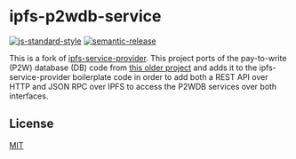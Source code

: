 # ipfs-p2wdb-service

[![js-standard-style](https://img.shields.io/badge/code%20style-standard-brightgreen.svg)](http://standardjs.com) [![semantic-release](https://img.shields.io/badge/%20%20%F0%9F%93%A6%F0%9F%9A%80-semantic--release-e10079.svg)](https://github.com/semantic-release/semantic-release)

This is a fork of [ipfs-service-provider](https://github.com/Permissionless-Software-Foundation/ipfs-service-provider). This project ports of the pay-to-write (P2W) database (DB) code from [this older project](https://github.com/Permissionless-Software-Foundation/pay-to-write-orbitdb) and adds it to the ipfs-service-provider boilerplate code in order to add both a REST API over HTTP and JSON RPC over IPFS to access the P2WDB services over both interfaces.

## License

[MIT](./LICENSE.md)
